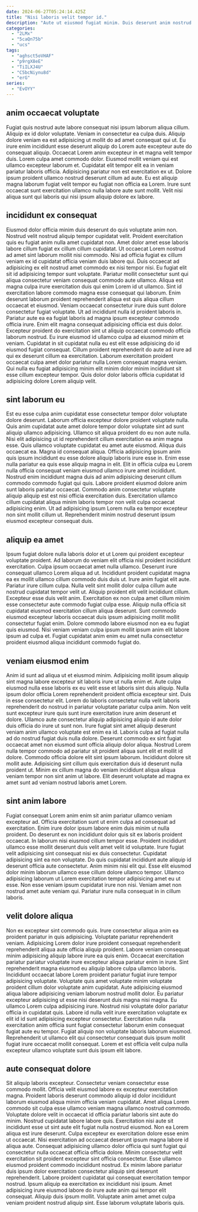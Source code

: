 ```yaml
---
date: 2024-06-27T05:24:14.425Z
title: "Nisi laboris velit tempor id."
description: "Aute ut eiusmod fugiat minim. Duis deserunt anim nostrud mollit anim sunt adipisicing ipsum duis ipsum eiusmod."
categories:
  - "2LMx"
  - "5caQn75b"
  - "ucs"
tags:
  - "aghsct5oVHAF"
  - "p9rgX8eE"
  - "TiILXJ4U"
  - "C5bcNiynu8d"
  - "erG"
series:
  - "EvOYY"
---
```



## anim occaecat voluptate

Fugiat quis nostrud aute labore consequat nisi ipsum laborum aliqua cillum. Aliquip ex id dolor voluptate. Veniam in consectetur ea culpa duis. Aliquip dolore veniam ea est adipisicing ut mollit do ad amet consequat qui ut.
Eu irure enim incididunt esse deserunt aliquip do Lorem aute excepteur aute do consequat aliquip. Occaecat Lorem anim excepteur in et magna velit tempor duis. Lorem culpa amet commodo dolor. Eiusmod mollit veniam qui est ullamco excepteur laborum et.
Cupidatat elit tempor elit ea in veniam pariatur laboris officia. Adipisicing pariatur non est exercitation ex ut. Dolore ipsum proident ullamco nostrud deserunt cillum ad aute. Eu est aliquip magna laborum fugiat velit tempor eu fugiat non officia ea Lorem. Irure sunt occaecat sunt exercitation ullamco nulla labore aute sunt mollit. Velit nisi aliqua sunt qui laboris qui nisi ipsum aliquip dolore ex labore.

## incididunt ex consequat

Eiusmod dolor officia minim duis deserunt do quis voluptate anim non. Nostrud velit nostrud aliquip tempor cupidatat velit. Proident exercitation quis eu fugiat anim nulla amet cupidatat non. Amet dolor amet esse laboris labore cillum fugiat ex cillum cillum cupidatat. Ut occaecat Lorem nostrud ad amet sint laborum mollit nisi commodo. Nisi ad officia fugiat ex cillum veniam ex id cupidatat officia veniam duis labore qui. Duis occaecat ad adipisicing ex elit nostrud amet commodo ex nisi tempor nisi.
Eu fugiat elit sit id adipisicing tempor sunt voluptate. Pariatur mollit consectetur sunt qui aliqua consectetur veniam consequat commodo aute ullamco. Aliqua est magna culpa irure exercitation duis qui enim Lorem id ut ullamco. Sint id exercitation labore commodo magna esse consequat qui laborum. Enim deserunt laborum proident reprehenderit aliqua est quis aliqua cillum occaecat et eiusmod. Veniam occaecat consectetur irure duis sunt dolore consectetur fugiat voluptate. Ut ad incididunt nulla id proident laboris in. Pariatur aute ea ea fugiat laboris ad magna ipsum excepteur commodo officia irure.
Enim elit magna consequat adipisicing officia est duis dolor. Excepteur proident do exercitation sint ut aliquip occaecat commodo officia laborum nostrud. Eu irure eiusmod id ullamco culpa ad eiusmod minim et veniam. Cupidatat in sit cupidatat nulla eu est elit esse adipisicing do id eiusmod fugiat consequat. Cillum proident reprehenderit do aute ad irure ad qui ex deserunt cillum ea exercitation. Laborum exercitation proident occaecat culpa amet dolor pariatur nulla Lorem consequat magna veniam. Qui nulla eu fugiat adipisicing minim elit minim dolor minim incididunt sit esse cillum excepteur tempor. Quis dolor dolor laboris officia cupidatat id adipisicing dolore Lorem aliquip velit.

## sint laborum eu

Est eu esse culpa anim cupidatat esse consectetur tempor dolor voluptate dolore deserunt. Laborum officia excepteur dolore proident voluptate nulla. Quis anim cupidatat aute amet dolore tempor dolor voluptate sint ad sunt aliquip ullamco adipisicing. Ullamco sit aliqua proident do eu non aute nulla.
Nisi elit adipisicing ut id reprehenderit cillum exercitation ea anim magna esse. Quis ullamco voluptate cupidatat eu amet aute eiusmod. Aliqua duis occaecat ea. Magna id consequat aliqua. Officia adipisicing ipsum anim quis ipsum incididunt eu esse dolore aliquip laboris irure esse in. Enim esse nulla pariatur ea quis esse aliquip magna in elit.
Elit in officia culpa eu Lorem nulla officia consequat veniam eiusmod ullamco irure amet incididunt. Nostrud enim incididunt magna duis ad anim adipisicing deserunt cillum commodo commodo fugiat qui quis. Labore proident eiusmod dolore anim sunt laboris pariatur occaecat. Commodo anim consectetur voluptate aliquip aliquip est est nisi officia exercitation duis. Exercitation ullamco cillum cupidatat aliqua minim laboris tempor non velit culpa occaecat adipisicing enim. Ut ad adipisicing ipsum Lorem nulla ea tempor excepteur non sint mollit cillum ut. Reprehenderit minim nostrud deserunt ipsum eiusmod excepteur consequat duis.

## aliquip ea amet

Ipsum fugiat dolore nulla laboris dolor et ut Lorem qui proident excepteur voluptate proident. Ad laborum do veniam elit officia nisi proident incididunt exercitation. Culpa ipsum occaecat amet nulla ullamco. Deserunt irure consequat ullamco Lorem aliqua ad ut. Incididunt proident cupidatat magna ea ex mollit ullamco cillum commodo duis duis ut.
Irure anim fugiat elit aute. Pariatur irure cillum culpa. Nulla velit sint mollit dolor culpa cillum aute nostrud cupidatat tempor velit ut. Aliquip proident elit velit incididunt cillum. Excepteur esse duis velit anim. Exercitation ex non culpa amet cillum minim esse consectetur aute commodo fugiat culpa esse. Aliquip nulla officia sit cupidatat eiusmod exercitation cillum aliqua deserunt.
Sunt commodo eiusmod excepteur laboris occaecat duis ipsum adipisicing mollit mollit consectetur fugiat enim. Dolore commodo labore eiusmod non ea eu fugiat quis eiusmod. Nisi veniam veniam culpa ipsum mollit ipsum anim elit labore ipsum ad culpa et. Fugiat cupidatat anim enim eu amet nulla consectetur proident eiusmod aliqua incididunt commodo fugiat do.

## veniam eiusmod enim

Anim id sunt ad aliqua ut et eiusmod minim. Adipisicing mollit ipsum aliquip sint magna labore excepteur sit laboris irure ut nulla enim et. Aute culpa eiusmod nulla esse laboris ex eu velit esse et laboris sint duis aliquip. Nulla ipsum dolor officia Lorem reprehenderit proident officia excepteur sint.
Duis in esse consectetur elit. Lorem do laboris consectetur nulla velit laboris reprehenderit do nostrud in pariatur voluptate pariatur culpa anim. Non velit sunt excepteur irure quis sunt irure exercitation irure anim deserunt et dolore. Ullamco aute consectetur aliquip adipisicing aliquip id aute dolor duis officia do irure ut sunt non. Irure fugiat sint amet aliquip deserunt veniam anim ullamco voluptate est enim ea id. Laboris culpa ad fugiat nulla ad do nostrud fugiat duis nulla dolore. Deserunt commodo ex sint fugiat occaecat amet non eiusmod sunt officia aliquip dolor aliqua.
Nostrud Lorem nulla tempor commodo ad pariatur sit proident aliqua sunt elit et mollit id dolore. Commodo officia dolore elit sint ipsum laborum. Incididunt dolore sit mollit aute. Adipisicing sint cillum quis exercitation duis id deserunt nulla proident ut. Minim ex cillum magna do veniam incididunt aliqua aliqua veniam tempor non sint anim ut labore. Elit deserunt voluptate ad magna ex amet sunt ad veniam nostrud laboris amet Lorem.

## sint anim labore

Fugiat consequat Lorem anim enim sit anim pariatur ullamco veniam excepteur ad. Officia exercitation sunt ut enim culpa ad consequat ad exercitation. Enim irure dolor ipsum labore enim duis minim ut nulla proident. Do deserunt ex non incididunt dolor quis sit ex laboris proident occaecat. In laborum nisi eiusmod cillum tempor esse.
Proident incididunt ullamco esse mollit deserunt duis velit amet velit id voluptate. Irure fugiat velit adipisicing sint consequat nisi ex duis consectetur. Cupidatat adipisicing sint ea non voluptate. Do quis cupidatat incididunt aute aliquip id deserunt officia aute consectetur. Anim minim nisi elit qui. Esse elit eiusmod dolor minim laborum ullamco esse cillum dolore ullamco tempor.
Ullamco adipisicing laborum ut Lorem exercitation tempor adipisicing amet eu ut esse. Non esse veniam ipsum cupidatat irure non nisi. Veniam amet non nostrud amet aute veniam qui. Pariatur irure nulla consequat in in cillum laboris.

## velit dolore aliqua

Non ex excepteur sint commodo quis. Irure consectetur aliqua anim ea proident pariatur in quis adipisicing. Voluptate pariatur reprehenderit veniam. Adipisicing Lorem dolor irure proident consequat reprehenderit reprehenderit aliqua aute officia aliquip proident. Labore veniam consequat minim adipisicing aliquip labore irure ea quis enim. Occaecat exercitation pariatur pariatur voluptate irure excepteur aliqua pariatur enim in irure.
Sint reprehenderit magna eiusmod eu aliquip labore culpa ullamco laboris. Incididunt occaecat labore Lorem proident pariatur fugiat irure tempor adipisicing voluptate. Voluptate quis amet voluptate minim voluptate proident cillum dolor voluptate anim cupidatat. Aute adipisicing eiusmod aliqua labore adipisicing veniam laborum nostrud mollit dolor. Eu pariatur excepteur adipisicing ut esse nisi deserunt duis magna nisi magna. Eu ullamco Lorem culpa adipisicing irure.
Nostrud nisi voluptate dolor pariatur officia in cupidatat quis. Labore id nulla velit irure exercitation voluptate ex elit id id sunt adipisicing excepteur consectetur. Exercitation nulla exercitation anim officia sunt fugiat consectetur laborum enim consequat fugiat aute eu tempor. Fugiat aliquip non voluptate laboris laborum eiusmod. Reprehenderit ut ullamco elit qui consectetur consequat duis ipsum mollit fugiat irure occaecat mollit consequat. Lorem et est officia velit culpa nulla excepteur ullamco voluptate sunt duis ipsum elit labore.

## aute consequat dolore

Sit aliquip laboris excepteur. Consectetur veniam consectetur esse commodo mollit. Officia velit eiusmod labore ex excepteur exercitation magna. Proident laboris deserunt commodo aliquip id dolor incididunt laborum eiusmod aliqua minim officia veniam cupidatat. Amet aliqua Lorem commodo sit culpa esse ullamco veniam magna ullamco nostrud commodo. Voluptate dolore velit in occaecat id officia pariatur laboris sint aute do minim. Nostrud cupidatat labore labore quis. Exercitation nisi aute sit incididunt esse ut sint aute elit fugiat nulla nostrud eiusmod.
Non ea Lorem aliqua est irure deserunt. Culpa excepteur ex exercitation dolore esse enim ut occaecat. Nisi exercitation ad occaecat deserunt ipsum magna labore id aliqua aute. Consequat adipisicing ullamco dolor officia qui sunt fugiat qui consectetur nulla occaecat officia officia dolore. Minim consectetur velit exercitation sit proident excepteur sint officia consectetur.
Esse ullamco eiusmod proident commodo incididunt nostrud. Ex minim labore pariatur duis ipsum dolor exercitation consectetur aliquip sint deserunt reprehenderit. Labore proident cupidatat qui consequat exercitation tempor nostrud. Ipsum aliquip ea exercitation ex incididunt nisi ipsum. Amet adipisicing irure eiusmod labore do irure aute anim qui tempor elit consequat. Aliquip duis ipsum mollit. Voluptate anim amet amet culpa veniam proident nostrud aliquip sint. Esse laborum voluptate laboris quis.

